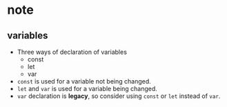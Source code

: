 # note
    
## variables

* Three ways of declaration of variables
    * const
    * let
    * var
* `const` is used for a variable not being changed.
* `let` and `var` is used for a variable being changed.
* `var` declaration is **legacy**, so consider using `const` or `let` instead of `var`.

